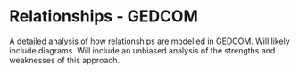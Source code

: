 # Relationships - GEDCOM

A detailed analysis of how relationships are modelled in GEDCOM. Will likely include diagrams. Will include an unbiased analysis of the strengths and weaknesses of this approach.